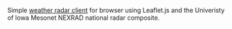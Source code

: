 Simple [weather radar client]("https://ninevoltz.github.io/weather_radar/index.html") for browser using Leaflet.js and the Univeristy of Iowa Mesonet NEXRAD national radar composite.
